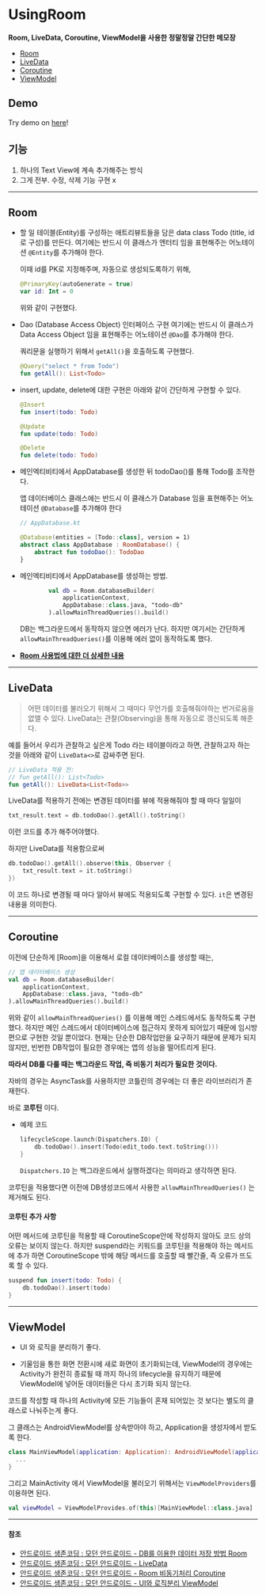 # UsingRoom
**Room, LiveData, Coroutine, ViewModel을 사용한 정말정말 간단한 메모장**

- [Room](#room)
- [LiveData](#livedata)
- [Coroutine](#coroutine)
- [ViewModel](#viewmodel)

## Demo

Try demo on [here](https://appetize.io/app/rq672ddze8f5a0zfwnbgkax40g?device=nexus5&scale=75&orientation=portrait&osVersion=8.1)!

## 기능

1. 하나의 Text View에 계속 추가해주는 방식
2. 그게 전부. 수정, 삭제 기능 구현 x

---

## Room

- 할 일 테이블(Entity)를 구성하는 애트리뷰트들을 담은 data class Todo (title, id로 구성)를 만든다. 여기에는 반드시 이 클래스가 엔터티 임을 표현해주는 어노테이션 `@Entity`를 추가해야 한다.

  이때 id를 PK로 지정해주며, 자동으로 생성되도록하기 위해,

  ```kotlin
  @PrimaryKey(autoGenerate = true)
  var id: Int = 0
  ```
  위와 같이 구현했다.

- Dao (Database Access Object) 인터페이스 구현
  여기에는 반드시 이 클래스가 Data Access Object 임을 표현해주는 어노테이션 `@Dao`를 추가해야 한다.

  쿼리문을 실행하기 위해서 `getAll()`을 호출하도록 구현했다.
  ```kotlin
  @Query("select * from Todo")
  fun getAll(): List<Todo>
  ```

- insert, update, delete에 대한 구현은 아래와 같이 간단하게 구현할 수 있다.
  ```kotlin
  @Insert
  fun insert(todo: Todo)

  @Update
  fun update(todo: Todo)

  @Delete
  fun delete(todo: Todo)
  ```

- 메인엑티비티에서 AppDatabase를 생성한 뒤 todoDao()를 통해 Todo를 조작한다.

  앱 데이터베이스 클래스에는 반드시 이 클래스가 Database 임을 표현해주는 어노테이션 `@Database`를 추가해야 한다
  ```kotlin
  // AppDatabase.kt

  @Database(entities = [Todo::class], version = 1)
  abstract class AppDatabase : RoomDatabase() {
      abstract fun todoDao(): TodoDao
  }
  ```

- 메인엑티비티에서 AppDatabase를 생성하는 방법.
  ```kotlin
          val db = Room.databaseBuilder(
              applicationContext,
              AppDatabase::class.java, "todo-db"
          ).allowMainThreadQueries().build()
  ```
  DB는 백그라운드에서 동작하지 않으면 에러가 난다. 하지만 여기서는 간단하게 `allowMainThreadQueries()`를 이용해 에러 없이 동작하도록 했다.

- [**Room 사용법에 대한 더 상세한 내용**](https://medium.com/@gus0000123/mvvm-aac-room-%EC%82%AC%EC%9A%A9%EB%B2%95-2-%EC%82%AC%EC%9A%A9%ED%8E%B8-43ea8a936b12)

---

## LiveData

> 어떤 데이터를 불러오기 위해서 그 때마다 무언가를 호출해줘야하는 번거로움을 없앨 수 있다.
> LiveData는 관찰(Observing)을 통해 자동으로 갱신되도록 해준다.

예를 들어서 우리가 관찰하고 싶은게 Todo 라는 테이블이라고 하면, 관찰하고자 하는 것을 아래와 같이 `LiveData<>`로 감싸주면 된다.

```kotlin
// LiveData 적용 전:
// fun getAll(): List<Todo>
fun getAll(): LiveData<List<Todo>>
```

LiveData를 적용하기 전에는 변경된 데이터를 뷰에 적용해줘야 할 때 마다 일일이

```kotlin
txt_result.text = db.todoDao().getAll().toString()
```

이런 코드를 추가 해주어야했다.

하지만 LiveData를 적용함으로써

```kotlin
db.todoDao().getAll().observe(this, Observer {
    txt_result.text = it.toString()
})
```

이 코드 하나로 변경될 때 마다 알아서 뷰에도 적용되도록 구현할 수 있다.
`it`은 변경된 내용을 의미한다.

---

## Coroutine
이전에 단순하게 [Room]을 이용해서 로컬 데이터베이스를 생성할 때는,

```kotlin
// 앱 데이터베이스 생성
val db = Room.databaseBuilder(
    applicationContext,
    AppDatabase::class.java, "todo-db"
).allowMainThreadQueries().build()
```

위와 같이 `allowMainThreadQueries()` 를 이용해 메인 스레드에서도 동작하도록 구현했다.
하지만 메인 스레드에서 데이터베이스에 접근하지 못하게 되어있기 때문에 임시방편으로 구현한 것일 뿐이었다.
현재는 단순한 DB작업만을 요구하기 때문에 문제가 되지않지만, 빈번한 DB작업이 필요한 경우에는 앱의 성능을 떨어트리게 된다.

**따라서 DB를 다룰 때는 백그라운드 작업, 즉 비동기 처리가 필요한 것이다.**

자바의 경우는 AsyncTask를 사용하지만 코틀린의 경우에는 더 좋은 라이브러리가 존재한다.

바로 **코루틴** 이다.

- 예제 코드

  ```kotlin
  lifecycleScope.launch(Dispatchers.IO) {
      db.todoDao().insert(Todo(edit_todo.text.toString()))
  }
  ```

  `Dispatchers.IO` 는 백그라운드에서 실행하겠다는 의미라고 생각하면 된다.

코루틴을 적용했다면 이전에 DB생성코드에서 사용한 `allowMainThreadQueries()` 는 제거해도 된다.

#### 코루틴 추가 사항

어떤 메서드에 코루틴을 적용할 때 CoroutineScope안에 작성하지 않아도 코드 상의 오류는 보이지 않는다. 하지만 suspend라는 키워드를 코루틴을 적용해야 하는 메서드에 추가 하면 CoroutineScope 밖에 해당 메서드를 호출할 때 빨간줄, 즉 오류가 뜨도록 할 수 있다.

```kotlin
suspend fun insert(todo: Todo) {
    db.todoDao().insert(todo)
}
```

---

## ViewModel

- UI 와 로직을 분리하기 좋다.

- 기울임을 통한 화면 전환시에 새로 화면이 초기화되는데, ViewModel의 경우에는 Activity가 완전히 종료될 때 까지 하나의 lifecycle을 유지하기 때문에 ViewModel에 넣어둔 데이터들은 다시 초기화 되지 않는다.

코드를 작성할 때 하나의 Activity에 모든 기능들이 혼재 되어있는 것 보다는 별도의 클래스로 나눠주는게 좋다.

그 클래스는 AndroidViewModel를 상속받아야 하고, Application을 생성자에서 받도록 한다.

```kotlin
class MainViewModel(application: Application): AndroidViewModel(application) {
  ...
}
```

그리고 MainActivity 에서 ViewModel을 불러오기 위해서는 `ViewModelProviders`를 이용하면 된다.  

```kotlin
val viewModel = ViewModelProvides.of(this)[MainViewModel::class.java]
```

---



#### 참조
- [안드로이드 생존코딩 : 모던 안드로이드 - DB를 이용한 데이터 저장 방법 Room](https://www.youtube.com/watch?v=97xmJRZRGm4&list=PLxTmPHxRH3VXHOBnaGQcbSGslbAjr8obc&index=2)
- [안드로이드 생존코딩 : 모던 안드로이드 - LiveData](https://www.youtube.com/watch?v=E1OWnq_6R_0&list=PLxTmPHxRH3VXHOBnaGQcbSGslbAjr8obc&index=4)
- [안드로이드 생존코딩 : 모던 안드로이드 - Room 비동기처리 Coroutine](https://www.youtube.com/watch?v=-iD1pXTrZj8&list=PLxTmPHxRH3VXHOBnaGQcbSGslbAjr8obc&index=6)
- [안드로이드 생존코딩 : 모던 안드로이드 - UI와 로직분리 ViewModel](https://www.youtube.com/watch?v=2mqt0j-a5xI&list=PLxTmPHxRH3VXHOBnaGQcbSGslbAjr8obc&index=8)
